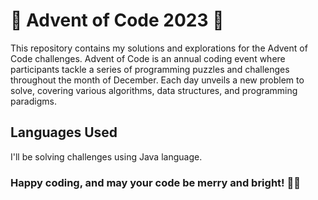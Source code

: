 # 🎄 Advent of Code 2023 🎅

This repository contains my solutions and explorations for the Advent of Code challenges.
Advent of Code is an annual coding event where participants tackle a series of programming puzzles and challenges throughout the month of December. Each day unveils a new problem to solve, covering various algorithms, data structures, and programming paradigms.

## Languages Used
I'll be solving challenges using Java language.

### Happy coding, and may your code be merry and bright! 🌟🚀
